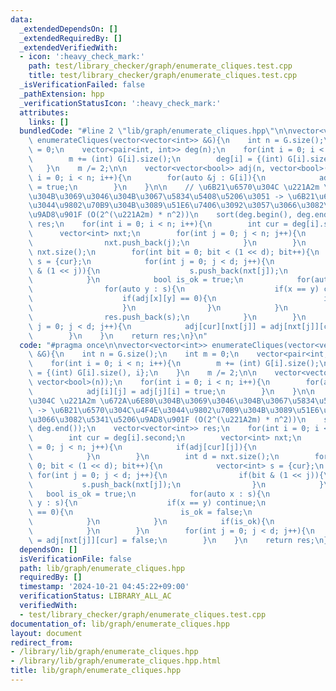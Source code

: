 ```yaml
---
data:
  _extendedDependsOn: []
  _extendedRequiredBy: []
  _extendedVerifiedWith:
  - icon: ':heavy_check_mark:'
    path: test/library_checker/graph/enumerate_cliques.test.cpp
    title: test/library_checker/graph/enumerate_cliques.test.cpp
  _isVerificationFailed: false
  _pathExtension: hpp
  _verificationStatusIcon: ':heavy_check_mark:'
  attributes:
    links: []
  bundledCode: "#line 2 \"lib/graph/enumerate_cliques.hpp\"\n\nvector<vector<int>>\
    \ enumerateCliques(vector<vector<int>> &G){\n    int n = G.size();\n    int m\
    \ = 0;\n    vector<pair<int, int>> deg(n);\n    for(int i = 0; i < n; i++){\n\
    \        m += (int) G[i].size();\n        deg[i] = {(int) G[i].size(), i};\n \
    \   }\n    m /= 2;\n\n    vector<vector<bool>> adj(n, vector<bool>(n));\n    for(int\
    \ i = 0; i < n; i++){\n        for(auto &j : G[i]){\n            adj[i][j] = adj[j][i]\
    \ = true;\n        }\n    }\n\n    // \u6B21\u6570\u304C \u221A2m \u672A\u6E80\
    \u304B\u3069\u3046\u304B\u3067\u5834\u5408\u5206\u3051 -> \u6B21\u6570\u304C\u4F4E\
    \u3044\u9802\u70B9\u304B\u3089\u51E6\u7406\u3092\u3057\u3066\u3082\u5341\u5206\
    \u9AD8\u901F (O(2^(\u221A2m) * n^2))\n    sort(deg.begin(), deg.end());\n    vector<vector<int>>\
    \ res;\n    for(int i = 0; i < n; i++){\n        int cur = deg[i].second;\n  \
    \      vector<int> nxt;\n        for(int j = 0; j < n; j++){\n            if(adj[cur][j]){\n\
    \                nxt.push_back(j);\n            }\n        }\n        int d =\
    \ nxt.size();\n        for(int bit = 0; bit < (1 << d); bit++){\n            vector<int>\
    \ s = {cur};\n            for(int j = 0; j < d; j++){\n                if(bit\
    \ & (1 << j)){\n                    s.push_back(nxt[j]);\n                }\n\
    \            }\n            bool is_ok = true;\n            for(auto x : s){\n\
    \                for(auto y : s){\n                    if(x == y) continue;\n\
    \                    if(adj[x][y] == 0){\n                        is_ok = false;\n\
    \                    }\n                }\n            }\n            if(is_ok){\n\
    \                res.push_back(s);\n            }\n        }\n        for(int\
    \ j = 0; j < d; j++){\n            adj[cur][nxt[j]] = adj[nxt[j]][cur] = false;\n\
    \        }\n    }\n    return res;\n}\n"
  code: "#pragma once\n\nvector<vector<int>> enumerateCliques(vector<vector<int>>\
    \ &G){\n    int n = G.size();\n    int m = 0;\n    vector<pair<int, int>> deg(n);\n\
    \    for(int i = 0; i < n; i++){\n        m += (int) G[i].size();\n        deg[i]\
    \ = {(int) G[i].size(), i};\n    }\n    m /= 2;\n\n    vector<vector<bool>> adj(n,\
    \ vector<bool>(n));\n    for(int i = 0; i < n; i++){\n        for(auto &j : G[i]){\n\
    \            adj[i][j] = adj[j][i] = true;\n        }\n    }\n\n    // \u6B21\u6570\
    \u304C \u221A2m \u672A\u6E80\u304B\u3069\u3046\u304B\u3067\u5834\u5408\u5206\u3051\
    \ -> \u6B21\u6570\u304C\u4F4E\u3044\u9802\u70B9\u304B\u3089\u51E6\u7406\u3092\u3057\
    \u3066\u3082\u5341\u5206\u9AD8\u901F (O(2^(\u221A2m) * n^2))\n    sort(deg.begin(),\
    \ deg.end());\n    vector<vector<int>> res;\n    for(int i = 0; i < n; i++){\n\
    \        int cur = deg[i].second;\n        vector<int> nxt;\n        for(int j\
    \ = 0; j < n; j++){\n            if(adj[cur][j]){\n                nxt.push_back(j);\n\
    \            }\n        }\n        int d = nxt.size();\n        for(int bit =\
    \ 0; bit < (1 << d); bit++){\n            vector<int> s = {cur};\n           \
    \ for(int j = 0; j < d; j++){\n                if(bit & (1 << j)){\n         \
    \           s.push_back(nxt[j]);\n                }\n            }\n         \
    \   bool is_ok = true;\n            for(auto x : s){\n                for(auto\
    \ y : s){\n                    if(x == y) continue;\n                    if(adj[x][y]\
    \ == 0){\n                        is_ok = false;\n                    }\n    \
    \            }\n            }\n            if(is_ok){\n                res.push_back(s);\n\
    \            }\n        }\n        for(int j = 0; j < d; j++){\n            adj[cur][nxt[j]]\
    \ = adj[nxt[j]][cur] = false;\n        }\n    }\n    return res;\n}\n"
  dependsOn: []
  isVerificationFile: false
  path: lib/graph/enumerate_cliques.hpp
  requiredBy: []
  timestamp: '2024-10-21 04:45:22+09:00'
  verificationStatus: LIBRARY_ALL_AC
  verifiedWith:
  - test/library_checker/graph/enumerate_cliques.test.cpp
documentation_of: lib/graph/enumerate_cliques.hpp
layout: document
redirect_from:
- /library/lib/graph/enumerate_cliques.hpp
- /library/lib/graph/enumerate_cliques.hpp.html
title: lib/graph/enumerate_cliques.hpp
---
```

